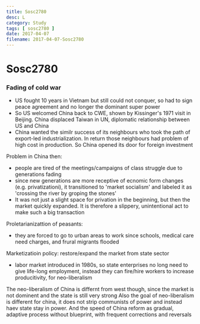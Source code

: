 ```yaml
---
title: Sosc2780
desc: L
category: Study
tags: [ sosc2780 ]
date: 2017-04-07
filename: 2017-04-07-Sosc2780
---
```


# Sosc2780

### Fading of cold war
- US fought 10 years in Vietnam but still could not conquer, so had to sign peace agreement and no longer the dominant super power
- So US welcomed China back to CWE, shown by Kissinger's 1971 visit in Beijing. China displaced Taiwan in UN, diplomatic relationship between US and China
- China wanted the similr success of its neighbours who took the path of export-led industrialization. In return those neighbours had problem of high cost in production. So China opened its door for foreign investment

Problem in China then:
- people are tired of the meetings/campaigns of class struggle due to generations fading
- since new generations are more receptive of ecnomic form changes (e.g. privatizationi), it transitioned to 'market socialism' and labeled it as 'crossing the river by groping the stones'
- It was not just a slight space for privation in the beginning, but then the market quickly expanded. It is therefore a slippery, unintentional act to make such a big transaction

Proletarianizattion of peasants:
- they are forced to go to urban areas to work since schools, medical care need charges, and frural migrants flooded

Marketizatioin policy: restore/expand the market from state sector
- labor market introduced in 1980s, so state enterprises no long need to give life-long employment, instead they can fire/hire workers to increase producitivity, for neo-liberalism

The neo-liberalism of China is differnt from west though, since the market is not dominent and the state is still very strong
Also the goal of neo-liberalism is different for china, it does not strip communists of power and instead haev state stay in power. And the speed of China reform as gradual, adaptive process without blueprint, with frequent corrections and reversals